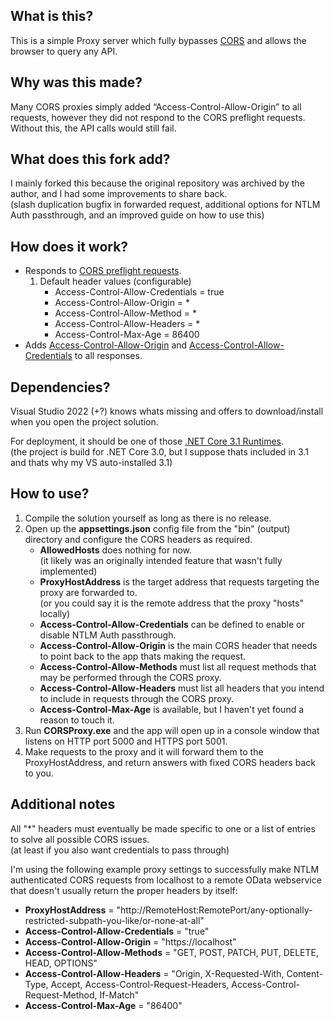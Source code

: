 ## What is this?
This is a simple Proxy server which fully bypasses [CORS](https://developer.mozilla.org/en-US/docs/Web/HTTP/CORS) and allows the browser to query any API.

## Why was this made?
Many CORS proxies simply added “Access-Control-Allow-Origin” to all requests, however they did not respond to the CORS preflight requests. Without this, the API calls would still fail.

## What does this fork add?
I mainly forked this because the original repository was archived by the author, and I had some improvements to share back.<br />
(slash duplication bugfix in forwarded request, additional options for NTLM Auth passthrough, and an improved guide on how to use this)

## How does it work?
 - Responds to [CORS preflight requests](https://developer.mozilla.org/en-US/docs/Glossary/Preflight_request).
	 1. Default header values (configurable)
		 - Access-Control-Allow-Credentials = true
		 - Access-Control-Allow-Origin = *
		 - Access-Control-Allow-Method = *
		 - Access-Control-Allow-Headers = *
		 - Access-Control-Max-Age = 86400
 - Adds [Access-Control-Allow-Origin](https://developer.mozilla.org/en-US/docs/Web/HTTP/Headers/Access-Control-Allow-Origin) and [Access-Control-Allow-Credentials](https://developer.mozilla.org/en-US/docs/Web/HTTP/Headers/Access-Control-Allow-Credentials) to all responses.

## Dependencies?
Visual Studio 2022 (+?) knows whats missing and offers to download/install when you open the project solution.<br />

For deployment, it should be one of those [.NET Core 3.1 Runtimes](https://dotnet.microsoft.com/en-us/download/dotnet/3.1).<br />
(the project is build for .NET Core 3.0, but I suppose thats included in 3.1 and thats why my VS auto-installed 3.1)<br />

## How to use?
 1. Compile the solution yourself as long as there is no release.
 2. Open up the **appsettings.json** config file from the "bin" (output) directory and configure the CORS headers as required.
	 - **AllowedHosts** does nothing for now.<br />
  	   (it likely was an originally intended feature that wasn't fully implemented)
	 - **ProxyHostAddress** is the target address that requests targeting the proxy are forwarded to.<br />
	   (or you could say it is the remote address that the proxy "hosts" locally)
	 - **Access-Control-Allow-Credentials** can be defined to enable or disable NTLM Auth passthrough.
	 - **Access-Control-Allow-Origin** is the main CORS header that needs to point back to the app thats making the request.
	 - **Access-Control-Allow-Methods** must list all request methods that may be performed through the CORS proxy.
	 - **Access-Control-Allow-Headers** must list all headers that you intend to include in requests through the CORS proxy.
	 - **Access-Control-Max-Age** is available, but I haven't yet found a reason to touch it.
 3. Run **CORSProxy.exe** and the app will open up in a console window that listens on HTTP port 5000 and HTTPS port 5001.
 4. Make requests to the proxy and it will forward them to the ProxyHostAddress, and return answers with fixed CORS headers back to you.

## Additional notes
All "*" headers must eventually be made specific to one or a list of entries to solve all possible CORS issues.<br />
(at least if you also want credentials to pass through)

I'm using the following example proxy settings to successfully make NTLM authenticated CORS requests from localhost to a remote OData webservice that doesn't usually return the proper headers by itself:
 - **ProxyHostAddress** = "http://RemoteHost:RemotePort/any-optionally-restricted-subpath-you-like/or-none-at-all"
 - **Access-Control-Allow-Credentials** = "true"
 - **Access-Control-Allow-Origin** = "https://localhost"
 - **Access-Control-Allow-Methods** = "GET, POST, PATCH, PUT, DELETE, HEAD, OPTIONS"
 - **Access-Control-Allow-Headers** = "Origin, X-Requested-With, Content-Type, Accept, Access-Control-Request-Headers, Access-Control-Request-Method, If-Match"
 - **Access-Control-Max-Age** = "86400"
